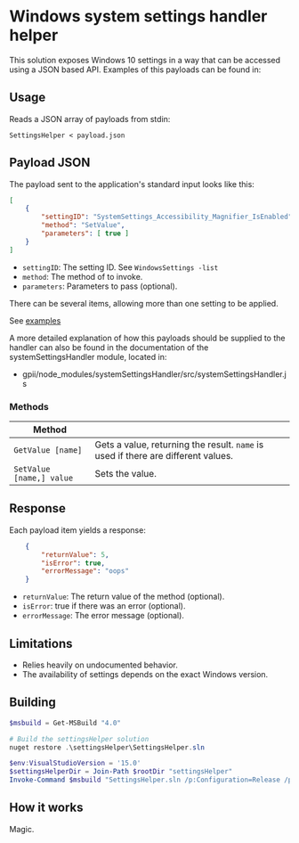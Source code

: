 # Windows system settings handler helper

This solution exposes Windows 10 settings in a way that can be
accessed using a JSON based API. Examples of this payloads can
be found in:

## Usage

Reads a JSON array of payloads from stdin:

    SettingsHelper < payload.json

## Payload JSON

The payload sent to the application's standard input looks like this:

```json
[
    {
        "settingID": "SystemSettings_Accessibility_Magnifier_IsEnabled",
        "method": "SetValue",
        "parameters": [ true ]
    }
]
```

* `settingID`: The setting ID. See `WindowsSettings -list`
* `method`: The method of  to invoke.
* `parameters`: Parameters to pass (optional).

There can be several items, allowing more than one setting to be applied.

See [examples](./SettingsHelperTests/payloads)

A more detailed explanation of how this payloads should be
supplied to the handler can also be found in the documentation of
the systemSettingsHandler module, located in:

* gpii/node_modules/systemSettingsHandler/src/systemSettingsHandler.js

### Methods

| Method |  |
| --- | --- |
| `GetValue [name]` | Gets a value, returning the result. `name` is used if there are different values. |
| `SetValue [name,] value` | Sets the value. |

## Response

Each payload item yields a response:

```json
    {
        "returnValue": 5,
        "isError": true,
        "errorMessage": "oops"
    }
```

* `returnValue`: The return value of the method (optional).
* `isError`: true if there was an error (optional).
* `errorMessage`: The error message (optional).

## Limitations

* Relies heavily on undocumented behavior.
* The availability of settings depends on the exact Windows version.

## Building

```powershell
$msbuild = Get-MSBuild "4.0"

# Build the settingsHelper solution
nuget restore .\settingsHelper\SettingsHelper.sln

$env:VisualStudioVersion = '15.0'
$settingsHelperDir = Join-Path $rootDir "settingsHelper"
Invoke-Command $msbuild "SettingsHelper.sln /p:Configuration=Release /p:Platform=`"x64`"" $settingsHelperDir
```

## How it works

Magic.
